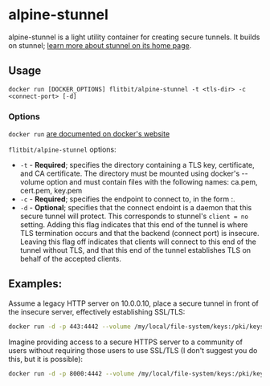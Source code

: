 # alpine-stunnel

alpine-stunnel is a light utility container for creating secure tunnels. It builds on stunnel; [learn more about stunnel on its home page](https://www.stunnel.org/index.html).

## Usage

`docker run [DOCKER_OPTIONS] flitbit/alpine-stunnel -t <tls-dir> -c <connect-port> [-d]`

### Options

`docker run` [are documented on docker's website](https://docs.docker.com/engine/reference/commandline/run/)

`flitbit/alpine-stunnel` options:

* `-t`   - **Required**; specifies the directory containing a TLS key, certificate, and CA certificate. The directory must be mounted using docker's --volume option and must contain files with the following names: ca.pem, cert.pem, key.pem
* `-c`   - **Required**; specifies the endpoint to connect to, in the form <host>:<port>.
* `-d`   - **Optional**; specifies that the connect endoint is a daemon that this secure tunnel will protect. This corresponds to stunnel's `client = no` setting. Adding this flag indicates that this end of the tunnel is where TLS termination occurs and that the backend (connect port) is insecure. Leaving this flag off indicates that clients will connect to this end of the tunnel without TLS, and that this end of the tunnel establishes TLS on behalf of the accepted clients.

## Examples:

Assume a legacy HTTP server on 10.0.0.10, place a secure tunnel in front of the insecure server, effectively establishing SSL/TLS:

```bash
docker run -d -p 443:4442 --volume /my/local/file-system/keys:/pki/keys flitbit/alpine-stunnel -c 10.0.0.10:80 -t /pki/keys -d
```

Imagine providing access to a secure HTTPS server to a community of users without requiring those users to use SSL/TLS (I don't suggest you do this, but it is possible):

```bash
docker run -d -p 8000:4442 --volume /my/local/file-system/keys:/pki/keys flitbit/alpine-stunnel -c 10.0.0.10:443 -t /pki/keys
```